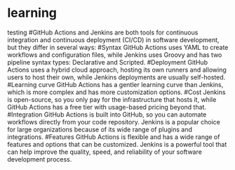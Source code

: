 # learning
testing
#GitHub Actions and Jenkins are both tools for continuous integration and continuous deployment (CI/CD) in software development, but they differ in several ways: 
#Syntax
GitHub Actions uses YAML to create workflows and configuration files, while Jenkins uses Groovy and has two pipeline syntax types: Declarative and Scripted. 
#Deployment
GitHub Actions uses a hybrid cloud approach, hosting its own runners and allowing users to host their own, while Jenkins deployments are usually self-hosted. 
#Learning curve
GitHub Actions has a gentler learning curve than Jenkins, which is more complex and has more customization options. 
#Cost
Jenkins is open-source, so you only pay for the infrastructure that hosts it, while GitHub Actions has a free tier with usage-based pricing beyond that. 
#Integration
GitHub Actions is built into GitHub, so you can automate workflows directly from your code repository. Jenkins is a popular choice for large organizations because of its wide range of plugins and integrations. 
#Features
GitHub Actions is flexible and has a wide range of features and options that can be customized. Jenkins is a powerful tool that can help improve the quality, speed, and reliability of your software development process.

